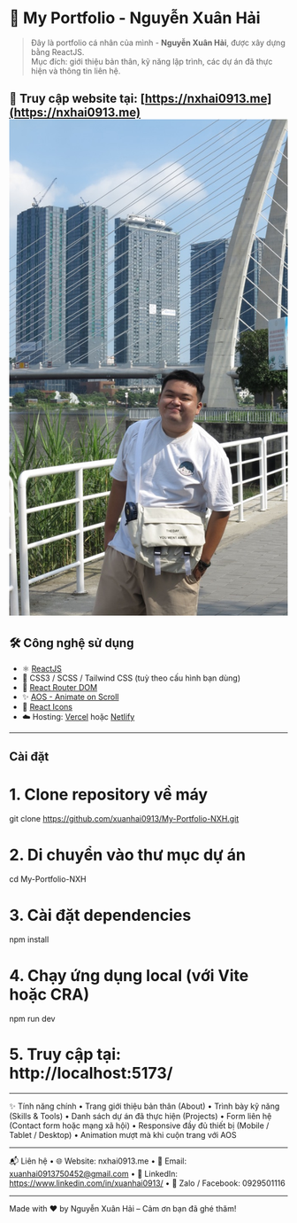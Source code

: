 # 🚀 My Portfolio - Nguyễn Xuân Hải


> Đây là portfolio cá nhân của mình - **Nguyễn Xuân Hải**, được xây dựng bằng ReactJS.  
> Mục đích: giới thiệu bản thân, kỹ năng lập trình, các dự án đã thực hiện và thông tin liên hệ.

🔗 **Truy cập website tại**: [https://nxhai0913.me](https://nxhai0913.me)
![Portfolio Preview](https://raw.githubusercontent.com/xuanhai0913/My-Portfolio-NXH/main/public/images/og-image.jpg)
---

## 🛠️ Công nghệ sử dụng

- ⚛️ [ReactJS](https://reactjs.org/)
- 💄 CSS3 / SCSS / Tailwind CSS (tuỳ theo cấu hình bạn dùng)
- 🔀 [React Router DOM](https://reactrouter.com/)
- ✨ [AOS - Animate on Scroll](https://michalsnik.github.io/aos/)
- 🎨 [React Icons](https://react-icons.github.io/react-icons/)
- ☁️ Hosting: [Vercel](https://vercel.com/) hoặc [Netlify](https://netlify.com/)

---

## Cài đặt 
# 1. Clone repository về máy
git clone https://github.com/xuanhai0913/My-Portfolio-NXH.git

# 2. Di chuyển vào thư mục dự án
cd My-Portfolio-NXH

# 3. Cài đặt dependencies
npm install

# 4. Chạy ứng dụng local (với Vite hoặc CRA)
npm run dev

# 5. Truy cập tại: http://localhost:5173/

---

✨ Tính năng chính
	•	Trang giới thiệu bản thân (About)
	•	Trình bày kỹ năng (Skills & Tools)
	•	Danh sách dự án đã thực hiện (Projects)
	•	Form liên hệ (Contact form hoặc mạng xã hội)
	•	Responsive đầy đủ thiết bị (Mobile / Tablet / Desktop)
	•	Animation mượt mà khi cuộn trang với AOS

---
📬 Liên hệ
	•	🌐 Website: nxhai0913.me
	•	📧 Email: xuanhai0913750452@gmail.com
	•	💼 LinkedIn: https://www.linkedin.com/in/xuanhai0913/
	•	📱 Zalo / Facebook: 0929501116

---
Made with ❤️ by Nguyễn Xuân Hải – Cảm ơn bạn đã ghé thăm!
